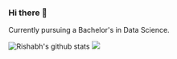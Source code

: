 ### Hi there 👋

Currently pursuing a Bachelor's in Data Science.

![Rishabh's github stats](https://github-readme-stats.vercel.app/api?username=7thripr&theme=radical&show_icons=true)
<img src="https://img.shields.io/badge/archlinux-%2357A143.svg?&style=for-the-badge&logo=linux&logoColor=white"/>
